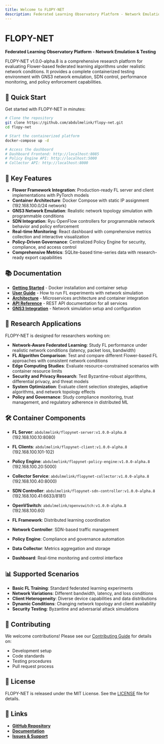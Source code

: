 ```yaml
---
title: Welcome to FLOPY-NET
description: Federated Learning Observatory Platform - Network Emulation & Testing
---
```


# FLOPY-NET

**Federated Learning Observatory Platform - Network Emulation & Testing**

FLOPY-NET v1.0.0-alpha.8 is a comprehensive research platform for evaluating Flower-based federated learning algorithms under realistic network conditions. It provides a complete containerized testing environment with GNS3 network emulation, SDN control, performance monitoring, and policy enforcement capabilities.

## 🚀 Quick Start

Get started with FLOPY-NET in minutes:

```bash
# Clone the repository
git clone https://github.com/abdulmelink/flopy-net.git
cd flopy-net

# Start the containerized platform
docker-compose up -d

# Access the dashboard
# Dashboard Frontend: http://localhost:8085
# Policy Engine API: http://localhost:5000
# Collector API: http://localhost:8000
```

## 🔧 Key Features

- **Flower Framework Integration**: Production-ready FL server and client implementations with PyTorch models
- **Container Architecture**: Docker Compose with static IP assignment (192.168.100.0/24 network)
- **GNS3 Network Emulation**: Realistic network topology simulation with programmable conditions
- **SDN Integration**: Ryu OpenFlow controllers for programmable network behavior and policy enforcement
- **Real-time Monitoring**: React dashboard with comprehensive metrics collection and interactive visualization
- **Policy-Driven Governance**: Centralized Policy Engine for security, compliance, and access control
- **Comprehensive Metrics**: SQLite-based time-series data with research-ready export capabilities

## 📚 Documentation

- **[Getting Started](./docs/getting-started/installation)** - Docker installation and container setup
- **[User Guide](./docs/user-guide/running-experiments)** - How to run FL experiments with network simulation
- **[Architecture](./docs/architecture/overview)** - Microservices architecture and container integration
- **[API Reference](./docs/api/overview)** - REST API documentation for all services
- **[GNS3 Integration](./docs/user-guide/gns3-integration)** - Network simulation setup and configuration

## 🔬 Research Applications

FLOPY-NET is designed for researchers working on:

- **Network-Aware Federated Learning**: Study FL performance under realistic network conditions (latency, packet loss, bandwidth)
- **FL Algorithm Comparison**: Test and compare different Flower-based FL approaches with consistent network conditions
- **Edge Computing Studies**: Evaluate resource-constrained scenarios with container resource limits
- **Security and Privacy Research**: Test Byzantine-robust algorithms, differential privacy, and threat models
- **System Optimization**: Evaluate client selection strategies, adaptive algorithms, and network topology effects
- **Policy and Governance**: Study compliance monitoring, trust management, and regulatory adherence in distributed ML

## 🛠️ Container Components

- **FL Server**: `abdulmelink/flopynet-server:v1.0.0-alpha.8` (192.168.100.10:8080)
- **FL Clients**: `abdulmelink/flopynet-client:v1.0.0-alpha.8` (192.168.100.101-102)
- **Policy Engine**: `abdulmelink/flopynet-policy-engine:v1.0.0-alpha.8` (192.168.100.20:5000)
- **Collector Service**: `abdulmelink/flopynet-collector:v1.0.0-alpha.8` (192.168.100.40:8000)
- **SDN Controller**: `abdulmelink/flopynet-sdn-controller:v1.0.0-alpha.8` (192.168.100.41:6633/8181)
- **OpenVSwitch**: `abdulmelink/openvswitch:v1.0.0-alpha.8` (192.168.100.60)

- **FL Framework**: Distributed learning coordination
- **Network Controller**: SDN-based traffic management
- **Policy Engine**: Compliance and governance automation
- **Data Collector**: Metrics aggregation and storage
- **Dashboard**: Real-time monitoring and control interface

## 📊 Supported Scenarios

- **Basic FL Training**: Standard federated learning experiments
- **Network Variations**: Different bandwidth, latency, and loss conditions
- **Client Heterogeneity**: Diverse device capabilities and data distributions
- **Dynamic Conditions**: Changing network topology and client availability
- **Security Testing**: Byzantine and adversarial attack simulations

## 🤝 Contributing

We welcome contributions! Please see our [Contributing Guide](./docs/development/contributing) for details on:

- Development setup
- Code standards
- Testing procedures
- Pull request process

## 📄 License

FLOPY-NET is released under the MIT License. See the [LICENSE](https://github.com/abdulmelink/flopy-net/blob/main/LICENSE) file for details.

## 🔗 Links

- **[GitHub Repository](https://github.com/abdulmelink/flopy-net)**
- **[Documentation](docs/intro)**
- **[Issues & Support](https://github.com/abdulmelink/flopy-net/issues)**
